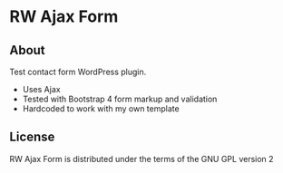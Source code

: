 # RW Ajax Form

## About

Test contact form WordPress plugin.

- Uses Ajax
- Tested with Bootstrap 4 form markup and validation
- Hardcoded to work with my own template

## License

RW Ajax Form is distributed under the terms of the GNU GPL version 2
